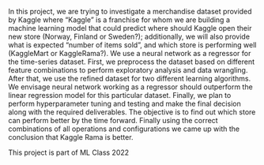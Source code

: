 In this project, we are trying to investigate a merchandise dataset provided by Kaggle where “Kaggle” is a franchise for whom we are building a machine learning model that could predict where should Kaggle open their new store (Norway, Finland or Sweden?); additionally, we will also provide what is expected “number of items sold”, and which store is performing well (KaggleMart or KaggleRama?). We use a neural network as a regressor for the time-series dataset. First, we preprocess the dataset based on different feature combinations to perform exploratory analysis and data wrangling. After that, we use the refined dataset for two different learning algorithms. We envisage neural network working as a regressor should outperform the linear regression model for this particular dataset. Finally, we plan to perform hyperparameter tuning and testing and make the final decision along with the required deliverables. The objective is to find out which store can perform better by the time forward. Finally using the correct combinations of all operations and configurations we came up with the conclusion that Kaggle Rama is better.

This project is part of ML Class 2022
